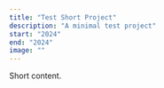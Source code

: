 ```yaml
---
title: "Test Short Project"
description: "A minimal test project"
start: "2024"
end: "2024"
image: ""
---
```


Short content.

